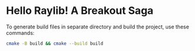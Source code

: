 # Hello Raylib! A Breakout Saga

To generate build files in separate directory and build the project, use these commands:
```bash
cmake -B build && cmake --build build
```
